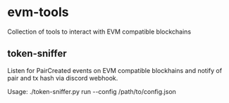 # evm-tools
Collection of tools to interact with EVM compatible blockchains

## token-sniffer
Listen for PairCreated events on EVM compatible blockhains and notify of pair and tx hash via discord webhook.

Usage: ./token-sniffer.py run --config /path/to/config.json
